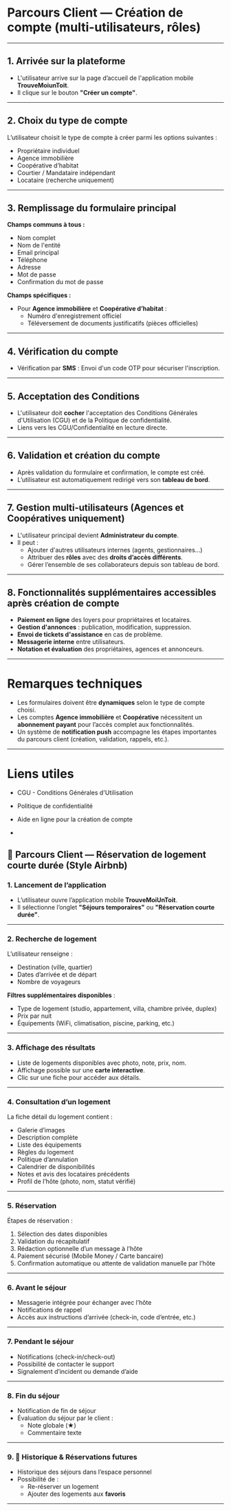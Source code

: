 #  Parcours Client — Création de compte (multi-utilisateurs, rôles)

---

## 1. Arrivée sur la plateforme

- L'utilisateur arrive sur la page d’accueil de l'application mobile **TrouveMoiunToit**.
- Il clique sur le bouton **"Créer un compte"**.

---

## 2. Choix du type de compte

L’utilisateur choisit le type de compte à créer parmi les options suivantes :

- Propriétaire individuel
- Agence immobilière
- Coopérative d’habitat
- Courtier / Mandataire indépendant
- Locataire (recherche uniquement)

---

## 3. Remplissage du formulaire principal

**Champs communs à tous :**
- Nom complet
-  Nom de l'entité
- Email principal
- Téléphone
- Adresse
- Mot de passe
- Confirmation du mot de passe

**Champs spécifiques :**

- Pour **Agence immobilière** et **Coopérative d’habitat** :
  - Numéro d'enregistrement officiel
  - Téléversement de documents justificatifs (pièces officielles)

---

## 4. Vérification du compte

- Vérification par **SMS** : Envoi d'un code OTP pour sécuriser l'inscription.


---

## 5. Acceptation des Conditions

- L'utilisateur doit **cocher** l'acceptation des Conditions Générales d'Utilisation (CGU) et de la Politique de confidentialité.
- Liens vers les CGU/Confidentialité en lecture directe.

---

## 6. Validation et création du compte

- Après validation du formulaire et confirmation, le compte est créé.
- L’utilisateur est automatiquement redirigé vers son **tableau de bord**.

---

## 7. Gestion multi-utilisateurs (Agences et Coopératives uniquement)

- L'utilisateur principal devient **Administrateur du compte**.
- Il peut :
  - Ajouter d'autres utilisateurs internes (agents, gestionnaires…)
  - Attribuer des **rôles** avec des **droits d’accès différents**.
  - Gérer l’ensemble de ses collaborateurs depuis son tableau de bord.

---

## 8. Fonctionnalités supplémentaires accessibles après création de compte

- **Paiement en ligne** des loyers pour propriétaires et locataires.
- **Gestion d'annonces** : publication, modification, suppression.
- **Envoi de tickets d'assistance** en cas de problème.
- **Messagerie interne** entre utilisateurs.
- **Notation et évaluation** des propriétaires, agences et annonceurs.

---

#  Remarques techniques

- Les formulaires doivent être **dynamiques** selon le type de compte choisi.
- Les comptes **Agence immobilière** et **Coopérative** nécessitent un **abonnement payant** pour l’accès complet aux fonctionnalités.
- Un système de **notification push** accompagne les étapes importantes du parcours client (création, validation, rappels, etc.).

---

# Liens utiles 

- CGU - Conditions Générales d'Utilisation
- Politique de confidentialité
- Aide en ligne pour la création de compte

- 
## 🧭 Parcours Client — Réservation de logement courte durée (Style Airbnb)

### 1. Lancement de l’application
- L’utilisateur ouvre l’application mobile **TrouveMoiUnToit**.
- Il sélectionne l’onglet **"Séjours temporaires"** ou **"Réservation courte durée"**.

---

### 2.  Recherche de logement
L’utilisateur renseigne :
- Destination (ville, quartier)
- Dates d’arrivée et de départ
- Nombre de voyageurs

**Filtres supplémentaires disponibles** :
- Type de logement (studio, appartement, villa, chambre privée, duplex)
- Prix par nuit
- Équipements (WiFi, climatisation, piscine, parking, etc.)

---

### 3.  Affichage des résultats
- Liste de logements disponibles avec photo, note, prix, nom.
- Affichage possible sur une **carte interactive**.
- Clic sur une fiche pour accéder aux détails.

---

### 4. Consultation d’un logement
La fiche détail du logement contient :
- Galerie d’images
- Description complète
- Liste des équipements
- Règles du logement
- Politique d’annulation
- Calendrier de disponibilités
- Notes et avis des locataires précédents
- Profil de l’hôte (photo, nom, statut vérifié)

---

### 5. Réservation
Étapes de réservation :
1. Sélection des dates disponibles
2. Validation du récapitulatif
3. Rédaction optionnelle d’un message à l’hôte
4. Paiement sécurisé (Mobile Money / Carte bancaire)
5. Confirmation automatique ou attente de validation manuelle par l’hôte

---

### 6. Avant le séjour
- Messagerie intégrée pour échanger avec l’hôte
- Notifications de rappel
- Accès aux instructions d’arrivée (check-in, code d’entrée, etc.)

---

### 7. Pendant le séjour
- Notifications (check-in/check-out)
- Possibilité de contacter le support
- Signalement d’incident ou demande d’aide

---

### 8.  Fin du séjour
- Notification de fin de séjour
- Évaluation du séjour par le client :
  - Note globale (★)
  - Commentaire texte
 

---

### 9. 🔁 Historique & Réservations futures
- Historique des séjours dans l’espace personnel
- Possibilité de :
  - Re-réserver un logement
  - Ajouter des logements aux **favoris**

---


